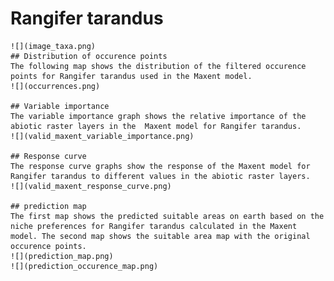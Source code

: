 # Rangifer tarandus 
    ![](image_taxa.png) 
    ## Distribution of occurence points 
    The following map shows the distribution of the filtered occurence points for Rangifer tarandus used in the Maxent model. 
    ![](occurrences.png)
    
    ## Variable importance 
    The variable importance graph shows the relative importance of the abiotic raster layers in the  Maxent model for Rangifer tarandus. 
    ![](valid_maxent_variable_importance.png)
    
    ## Response curve 
    The response curve graphs show the response of the Maxent model for Rangifer tarandus to different values in the abiotic raster layers. 
    ![](valid_maxent_response_curve.png)
    
    ## prediction map 
    The first map shows the predicted suitable areas on earth based on the niche preferences for Rangifer tarandus calculated in the Maxent model. The second map shows the suitable area map with the original occurence points. 
    ![](prediction_map.png)
    ![](prediction_occurence_map.png)
    
